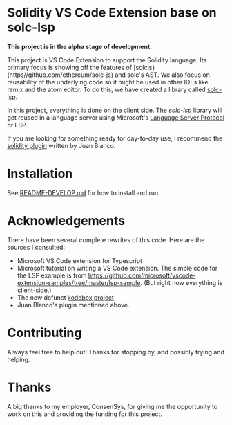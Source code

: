 Solidity VS Code Extension base on solc-lsp
==========================================

**This project is in the alpha stage of development.**

This project is VS Code Extension to support the Solidity language. Its primary focus is showing off the features of [solcjs}(https//github.com/ethereum/solc-js) and solc's AST. We also focus on reusability of the underlying code so it might be used in other IDEs like remix and the atom editor. To do this, we have created a library called [solc-lsp](https://github.com/rocky/solc-lsp).

In this project, everything is done on the client side. The _solc-lsp_ library will get reused in a language server using
Microsoft's [Language Server Protocol](https://github.com/Microsoft/language-server-protocol) or LSP.

If you are looking for something ready for day-to-day use, I recommend the [solidity plugin](https://marketplace.visualstudio.com/items?itemName=JuanBlanco.solidity) written by Juan Blanco.

# Installation

See [README-DEVELOP.md](https://github.com/rocky/solc-vscode/blob/master/README-DEVELOP.md) for how to install and run.

# Acknowledgements

There have been several complete rewrites of this code. Here are the sources I consulted:

* Microsoft VS Code extension for Typescript
* Microsoft tutorial on writing a VS Code extension. The simple code for the LSP example is from https://github.com/microsoft/vscode-extension-samples/tree/master/lsp-sample. (But right now everything is client-side.)
* The now defunct [kodebox project](https://marketplace.visualstudio.com/items?itemName=kodebox.solidity-language-server)
* Juan Blanco's plugin mentioned above.



# Contributing
Always feel free to help out! Thanks for stopping by, and possibly trying and helping.

# Thanks

A big thanks to my employer, ConsenSys, for giving me the opportunity to work on this and providing the funding for this project.
